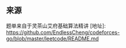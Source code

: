 ## 来源

题单来自于灵茶山艾府基础算法精讲
[地址]: https://github.com/EndlessCheng/codeforces-go/blob/master/leetcode/README.md
